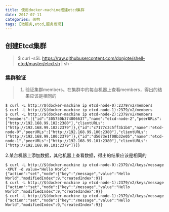 ```yaml
---
title: 使用docker-machine搭建etcd集群
date: 2017-07-11
categories: 架构
tags: [微服务,etcd,服务发现]
---
```

## 创建Etcd集群
>   $ curl -sSL https://raw.githubusercontent.com/donjote/shell-etcd/master/etcd.sh | sh -

### 集群验证
>1. 验证集群members。在集群中的每台机器上查看members，得出的结果应该是相同的   

>   
    $ curl -L http://$(docker-machine ip etcd-node-0):2379/v2/members
    $ curl -L http://$(docker-machine ip etcd-node-1):2379/v2/members
    $ curl -L http://$(docker-machine ip etcd-node-2):2379/v2/members
    {"members":[{"id":"305750b374006637","name":"etcd-node-2","peerURLs":["http://192.168.99.102:2380"],"clientURLs":["http://192.168.99.102:2379"]},{"id":"c7177c3c5ff3b1b4","name":"etcd-node-0","peerURLs":["http://192.168.99.100:2380"],"clientURLs":["http://192.168.99.100:2379"]},{"id":"d5673e1f00b32e05","name":"etcd-node-1","peerURLs":["http://192.168.99.101:2380"],"clientURLs":["http://192.168.99.101:2379"]}]}
2.某台机器上添加数据，其他机器上查看数据，得出的结果应该是相同的

>   
    $ curl -L http://$(docker-machine ip etcd-node-0):2379/v2/keys/message -XPUT -d value="Hello World"
    {"action":"set","node":{"key":"/message","value":"Hello World","modifiedIndex":9,"createdIndex":9}}
    $ curl -L http://$(docker-machine ip etcd-node-1):2379/v2/keys/message
    {"action":"set","node":{"key":"/message","value":"Hello World","modifiedIndex":9,"createdIndex":9}}
    $ curl -L http://$(docker-machine ip etcd-node-1):2379/v2/keys/message
    {"action":"set","node":{"key":"/message","value":"Hello World","modifiedIndex":9,"createdIndex":9}}
